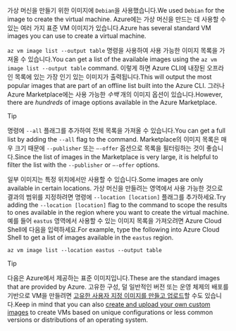 <span data-ttu-id="26663-101">가상 머신을 만들기 위한 이미지에 `Debian`을 사용했습니다.</span><span class="sxs-lookup"><span data-stu-id="26663-101">We used `Debian` for the image to create the virtual machine.</span></span> <span data-ttu-id="26663-102">Azure에는 가상 머신을 만드는 데 사용할 수 있는 여러 가지 표준 VM 이미지가 있습니다.</span><span class="sxs-lookup"><span data-stu-id="26663-102">Azure has several standard VM images you can use to create a virtual machine.</span></span> 

<span data-ttu-id="26663-103">`az vm image list --output table` 명령을 사용하여 사용 가능한 이미지 목록을 가져올 수 있습니다.</span><span class="sxs-lookup"><span data-stu-id="26663-103">You can get a list of the available images using the `az vm image list --output table` command.</span></span> <span data-ttu-id="26663-104">이렇게 하면 Azure CLI에 내장된 오프라인 목록에 있는 가장 인기 있는 이미지가 출력됩니다.</span><span class="sxs-lookup"><span data-stu-id="26663-104">This will output the most popular images that are part of an offline list built into the Azure CLI.</span></span> <span data-ttu-id="26663-105">그러나 Azure Marketplace에는 사용 가능한 _수백_ 개의 이미지 옵션이 있습니다.</span><span class="sxs-lookup"><span data-stu-id="26663-105">However, there are _hundreds_ of image options available in the Azure Marketplace.</span></span> 

> [!TIP]
> <span data-ttu-id="26663-106">명령에 `--all` 플래그를 추가하여 전체 목록을 가져올 수 있습니다.</span><span class="sxs-lookup"><span data-stu-id="26663-106">You can get a full list by adding the `--all` flag to the command.</span></span> <span data-ttu-id="26663-107">Marketplace의 이미지 목록은 매우 크기 때문에 `--publisher` 또는 `–-offer` 옵션으로 목록을 필터링하는 것이 좋습니다.</span><span class="sxs-lookup"><span data-stu-id="26663-107">Since the list of images in the Marketplace is very large, it is helpful to filter the list with the `--publisher` or `–-offer` options.</span></span>

<span data-ttu-id="26663-108">일부 이미지는 특정 위치에서만 사용할 수 있습니다.</span><span class="sxs-lookup"><span data-stu-id="26663-108">Some images are only available in certain locations.</span></span> <span data-ttu-id="26663-109">가상 머신을 만들려는 영역에서 사용 가능한 것으로 결과의 범위를 지정하려면 명령에 `--location [location]` 플래그를 추가하세요.</span><span class="sxs-lookup"><span data-stu-id="26663-109">Try adding the `--location [location]` flag to the command to scope the results to ones available in the region where you want to create the virtual machine.</span></span> <span data-ttu-id="26663-110">예를 들어 `eastus` 영역에서 사용할 수 있는 이미지 목록을 가져오려면 Azure Cloud Shell에 다음을 입력하세요.</span><span class="sxs-lookup"><span data-stu-id="26663-110">For example, type the following into Azure Cloud Shell to get a list of images available in the `eastus` region.</span></span>

```azurecli
az vm image list --location eastus --output table
```

> [!TIP]
> <span data-ttu-id="26663-111">다음은 Azure에서 제공하는 표준 이미지입니다.</span><span class="sxs-lookup"><span data-stu-id="26663-111">These are the standard images that are provided by Azure.</span></span> <span data-ttu-id="26663-112">고유한 구성, 덜 일반적인 버전 또는 운영 체제의 배포를 기반으로 VM을 만들려면 [고유한 사용자 지정 이미지를 만들고 업로드](https://docs.microsoft.com/azure/virtual-machines/linux/tutorial-custom-images)할 수도 있습니다.</span><span class="sxs-lookup"><span data-stu-id="26663-112">Keep in mind that you can also [create and upload your own custom images](https://docs.microsoft.com/azure/virtual-machines/linux/tutorial-custom-images) to create VMs based on unique configurations or less common versions or distributions of an operating system.</span></span>